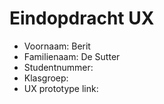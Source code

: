 # Eindopdracht UX

- Voornaam: Berit
- Familienaam: De Sutter
- Studentnummer: 
- Klasgroep: 
- UX prototype link: 
